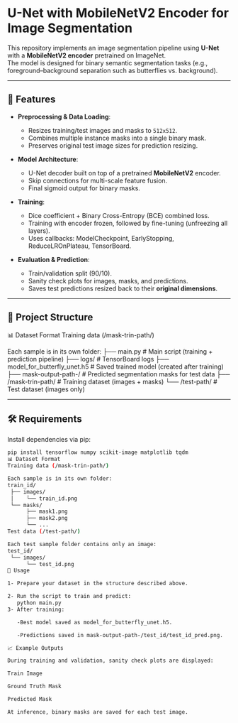 # U-Net with MobileNetV2 Encoder for Image Segmentation

This repository implements an image segmentation pipeline using **U-Net** with a **MobileNetV2 encoder** pretrained on ImageNet.  
The model is designed for binary semantic segmentation tasks (e.g., foreground–background separation such as butterflies vs. background).

---

## 🚀 Features
- **Preprocessing & Data Loading**:
  - Resizes training/test images and masks to `512x512`.
  - Combines multiple instance masks into a single binary mask.
  - Preserves original test image sizes for prediction resizing.

- **Model Architecture**:
  - U-Net decoder built on top of a pretrained **MobileNetV2** encoder.
  - Skip connections for multi-scale feature fusion.
  - Final sigmoid output for binary masks.

- **Training**:
  - Dice coefficient + Binary Cross-Entropy (BCE) combined loss.
  - Training with encoder frozen, followed by fine-tuning (unfreezing all layers).
  - Uses callbacks: ModelCheckpoint, EarlyStopping, ReduceLROnPlateau, TensorBoard.

- **Evaluation & Prediction**:
  - Train/validation split (90/10).
  - Sanity check plots for images, masks, and predictions.
  - Saves test predictions resized back to their **original dimensions**.

---

## 📂 Project Structure
📊 Dataset Format
Training data (/mask-trin-path/)

Each sample is in its own folder:
├── main.py # Main script (training + prediction pipeline)
├── logs/ # TensorBoard logs
├── model_for_butterfly_unet.h5 # Saved trained model (created after training)
├── mask-output-path-/ # Predicted segmentation masks for test data
├── /mask-trin-path/ # Training dataset (images + masks)
└── /test-path/ # Test dataset (images only)

---

## 🛠 Requirements
Install dependencies via pip:

```bash
pip install tensorflow numpy scikit-image matplotlib tqdm
📊 Dataset Format
Training data (/mask-trin-path/)

Each sample is in its own folder:
train_id/
 ├── images/
 │    └── train_id.png
 └── masks/
      ├── mask1.png
      ├── mask2.png
      └── ...
Test data (/test-path/)

Each test sample folder contains only an image:
test_id/
 └── images/
      └── test_id.png
🏃 Usage

1- Prepare your dataset in the structure described above.

2- Run the script to train and predict:
   python main.py
3- After training:

   -Best model saved as model_for_butterfly_unet.h5.

   -Predictions saved in mask-output-path-/test_id/test_id_pred.png.

📈 Example Outputs

During training and validation, sanity check plots are displayed:

Train Image

Ground Truth Mask

Predicted Mask

At inference, binary masks are saved for each test image.
